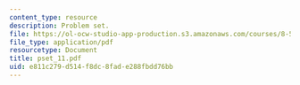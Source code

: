 ```yaml
---
content_type: resource
description: Problem set.
file: https://ol-ocw-studio-app-production.s3.amazonaws.com/courses/8-511-theory-of-solids-i-fall-2004/e811c279d514f8dc8fade288fbdd76bb_pset_11.pdf
file_type: application/pdf
resourcetype: Document
title: pset_11.pdf
uid: e811c279-d514-f8dc-8fad-e288fbdd76bb
---
```

